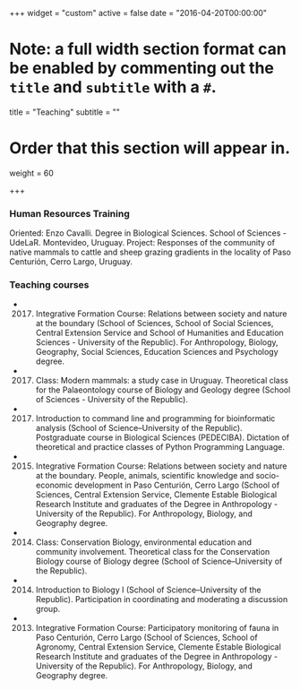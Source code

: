 +++
widget = "custom"
active = false
date = "2016-04-20T00:00:00"

# Note: a full width section format can be enabled by commenting out the `title` and `subtitle` with a `#`.
title = "Teaching"
subtitle = ""

# Order that this section will appear in.
weight = 60

+++

### Human Resources Training 

Oriented: Enzo Cavalli. Degree in Biological Sciences. School of Sciences - UdeLaR. Montevideo, Uruguay. 
Project: Responses of the community of native mammals to cattle and sheep grazing gradients in the locality of Paso Centurión, Cerro Largo, Uruguay. 


### Teaching courses 

- 2017. Integrative Formation Course: Relations between society and nature at the boundary (School of Sciences, School of Social Sciences, Central Extension Service and School of Humanities and Education Sciences - University of the Republic). For Anthropology, Biology, Geography, Social Sciences, Education Sciences and Psychology degree.

- 2017. Class: Modern mammals: a study case in Uruguay. Theoretical class for the Palaeontology course of Biology and Geology degree (School of Sciences - University of the Republic).

- 2017. Introduction to command line and programming for bioinformatic analysis (School of Science–University of the Republic). Postgraduate course in Biological Sciences (PEDECIBA). Dictation of theoretical and practice classes of Python Programming Language.

- 2015. Integrative Formation Course: Relations between society and nature at the boundary. People, animals, scientific knowledge and socio-economic development in Paso Centurión, Cerro Largo (School of Sciences, Central Extension Service, Clemente Estable Biological Research Institute and graduates of the Degree in Anthropology - University of the Republic). For Anthropology, Biology, and Geography degree.

- 2014. Class: Conservation Biology, environmental education and community involvement. Theoretical class for the Conservation Biology course of Biology degree (School of Science–University of the Republic). 

- 2014. Introduction to Biology I (School of Science–University of the Republic). Participation in coordinating and moderating a discussion group.

- 2013. Integrative Formation Course: Participatory monitoring of fauna in Paso Centurión, Cerro Largo (School of Sciences, School of Agronomy, Central Extension Service, Clemente Estable Biological Research Institute and graduates of the Degree in Anthropology - University of the Republic). For Anthropology, Biology, and Geography degree.
